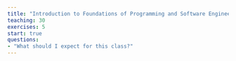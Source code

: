 ```yaml
---
title: "Introduction to Foundations of Programming and Software Engineering"
teaching: 30
exercises: 5
start: true
questions:
- "What should I expect for this class?"
---
```

<center>
<div id="adobe-dc-view" style="width: 800px; height: 800px;"></div>
<script src="https://documentcloud.adobe.com/view-sdk/main.js"></script>
<script type="text/javascript">
	document.addEventListener("adobe_dc_view_sdk.ready", function(){ 
		var adobeDCView = new AdobeDC.View({clientId: "fcecf2e7adab4e76874a9bb555d8c036", divId: "adobe-dc-view"});
		adobeDCView.previewFile({
			content:{location: {url: "https://msse-2020-bootcamp.github.io/lessons/files/msse-intro.pdf"}},
			metaData:{fileName: "msse-intro.pdf"}
		}, {embedMode: "SIZED_CONTAINER"});
	});
</script>
 </center>
